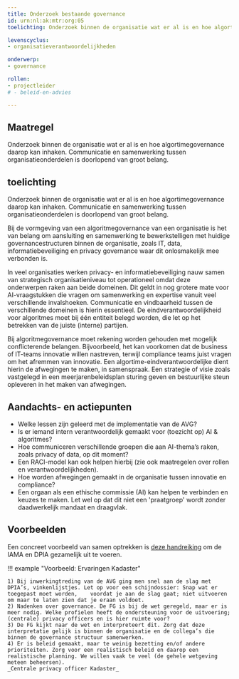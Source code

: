 ```yaml
---
title: Onderzoek bestaande governance
id: urn:nl:ak:mtr:org:05
toelichting: Onderzoek binnen de organisatie wat er al is en hoe algortimegovernance daarop kan inhaken. Communicatie en samenwerking tussen organisatieonderdelen is doorlopend van groot belang.

levenscyclus:
- organisatieverantwoordelijkheden

onderwerp:
- governance

rollen:
- projectleider
# - beleid-en-advies

---
```


<!-- tags -->

## Maatregel

Onderzoek binnen de organisatie wat er al is en hoe algortimegovernance daarop kan inhaken. Communicatie en samenwerking tussen organisatieonderdelen is doorlopend van groot belang.


## toelichting

Onderzoek binnen de organisatie wat er al is en hoe algortimegovernance daarop kan inhaken. Communicatie en samenwerking tussen organisatieonderdelen is doorlopend van groot belang.

Bij de vormgeving van een algoritmegovernance van een organisatie is het van belang om aansluiting en samenwerking te bewerkstelligen met huidige governancestructuren binnen de organisatie, zoals IT, data, informatiebeveiliging en privacy governance waar dit onlosmakelijk mee verbonden is. 

In veel organisaties werken privacy- en informatiebeveiliging nauw samen van strategisch organisatieniveau tot operationeel omdat deze onderwerpen raken aan beide domeinen. 
Dit geldt in nog grotere mate voor AI-vraagstukken die vragen om samenwerking en expertise vanuit veel verschillende invalshoeken.
Communicatie en vindbaarheid tussen de verschillende domeinen is hierin essentieel. 
De eindverantwoordelijkheid voor algoritmes moet bij één entiteit belegd worden, die let op het betrekken van de juiste (interne) partijen. 

Bij algoritmegovernance moet rekening worden gehouden met mogelijk conflicterende belangen. 
Bijvoorbeeld, het kan voorkomen dat de business of IT-teams innovatie willen nastreven, terwijl compliance teams juist vragen om het afremmen van innovatie. 
Een algortime-eindverantwoordelijke dient hierin de afwegingen te maken, in samenspraak.
Een strategie of visie zoals vastgelegd in een meerjarenbeleidsplan sturing geven en bestuurlijke steun opleveren in het maken van afwegingen.

## Aandachts- en actiepunten
* Welke lessen zijn geleerd met de implementatie van de AVG?
* Is er iemand intern verantwoordelijk gemaakt voor (toezicht op) AI & algoritmes?
* Hoe communiceren verschillende groepen die aan AI-thema’s raken, zoals privacy of data, op dit moment?
* Een RACI-model kan ook helpen hierbij (zie ook maatregelen over rollen en verantwoordelijkheden).
* Hoe worden afwegingen gemaakt in de organisatie tussen innovatie en compliance?
* Een orgaan als een ethische commissie (AI) kan helpen te verbinden en keuzes te maken. Let wel op dat dit niet een 'praatgroep' wordt zonder daadwerkelijk mandaat en draagvlak.


## Voorbeelden
Een concreet voorbeeld van samen optrekken is [deze handreiking](https://www.cip-overheid.nl/media/av0dmahv/20230614-gezamenlijk-gebruik-iama-en-model-dpia-rijksdienst-v1-0.pdf) om de IAMA en DPIA gezamelijk uit te voeren.


!!! example "Voorbeeld: Ervaringen Kadaster" 

    1) Bij inwerkingtreding van de AVG ging men snel aan de slag met DPIA’s, vinkenlijstjes. Let op voor een schijndossier: Snap wat er toegepast moet worden,    voordat je aan de slag gaat; niet uitvoeren om maar te laten zien dat je eraan voldoet.
    2) Nadenken over governance. De FG is bij de wet geregeld, maar er is meer nodig. Welke profielen heeft de ondersteuning voor de uitvoering; (centrale) privacy officers en is hier ruimte voor?
    3) De FG kijkt naar de wet en interpreteert dit. Zorg dat deze interpretatie gelijk is binnen de organisatie en de collega’s die binnen de governance structuur samenwerken.
    4) Er is beleid gemaakt, maar te weinig bezetting en/of andere prioriteiten. Zorg voor een realistisch beleid en daarop een realistische planning. We willen vaak te veel (de gehele wetgeving meteen beheersen).
    _Centrale privacy officer Kadaster_


